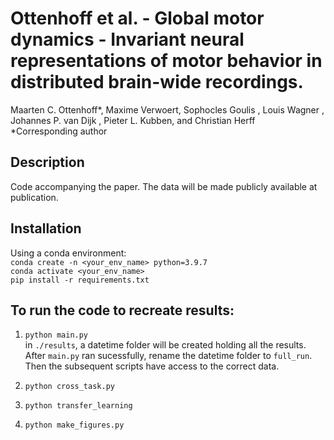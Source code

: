 # Ottenhoff et al. - Global motor dynamics - Invariant neural representations of motor behavior in distributed brain-wide recordings.
Maarten C. Ottenhoff*, Maxime Verwoert, Sophocles Goulis , Louis Wagner , Johannes P. van Dijk , Pieter L. Kubben, and Christian Herff \
*Corresponding author

## Description
Code accompanying the paper. The data will be made publicly available at publication.

## Installation
Using a conda environment: \
`conda create -n <your_env_name> python=3.9.7`\
`conda activate <your_env_name>`\
`pip install -r requirements.txt`

## To run the code to recreate results:
1. `python main.py`\
in `./results`, a datetime folder will be created holding all the results. After `main.py` ran sucessfully, rename the datetime folder to `full_run`. Then the subsequent scripts have access to the correct data.

2. `python cross_task.py`
3. `python transfer_learning`
4. `python make_figures.py`


